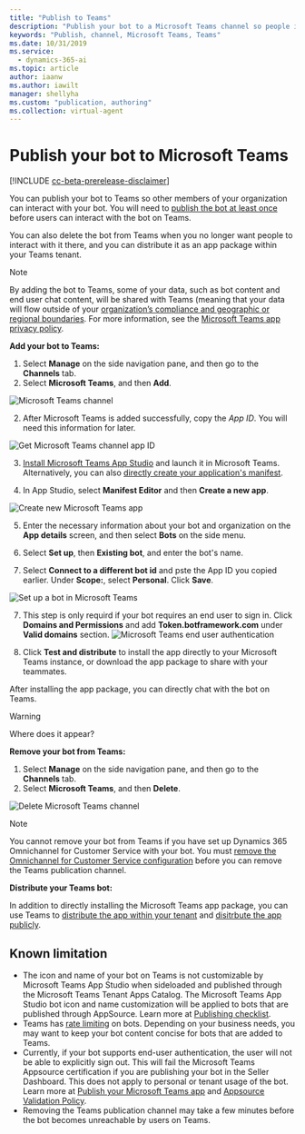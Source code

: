 ```yaml
---
title: "Publish to Teams"
description: "Publish your bot to a Microsoft Teams channel so people in your organization can interact with it."
keywords: "Publish, channel, Microsoft Teams, Teams"
ms.date: 10/31/2019
ms.service:
  - dynamics-365-ai
ms.topic: article
author: iaanw
ms.author: iawilt
manager: shellyha
ms.custom: "publication, authoring"
ms.collection: virtual-agent
---
```


# Publish your bot to Microsoft Teams

[!INCLUDE [cc-beta-prerelease-disclaimer](includes/cc-beta-prerelease-disclaimer.md)]

You can publish your bot to Teams so other members of your organization can interact with your bot. You will need to [publish the bot at least once](publication-fundamentals-publish-channels.md#publish-the-latest-bot-content) before users can interact with the bot on Teams.

You can also delete the bot from Teams when you no longer want people to interact with it there, and you can distribute it as an app package within your Teams tenant.

>[!NOTE]
>By adding the bot to Teams, some of your data, such as bot content and end user chat content, will be shared with Teams (meaning that your data will flow outside of your [organization’s compliance and geographic or regional boundaries](data-location.md).
>For more information, see the [Microsoft Teams app privacy policy](/MicrosoftTeams/app-permissions).

**Add your bot to Teams:**

1. Select **Manage** on the side navigation pane, and then go to the **Channels** tab.
2. Select **Microsoft Teams**, and then **Add**.

![Microsoft Teams channel](media/channel-teams-add-channel.png)

2. After Microsoft Teams is added successfully, copy the *App ID*. You will need this information for later.

![Get Microsoft Teams channel app ID](media/channel-teams-get-app-id.png)

3. [Install Microsoft Teams App Studio](/microsoftteams/platform/get-started/get-started-app-studio) and launch it in Microsoft Teams. Alternatively, you can also [directly create your application's manifest](/microsoftteams/platform/resources/schema/manifest-schema).

4. In App Studio, select **Manifest Editor** and then **Create a new app**.

![Create new Microsoft Teams app](media/channel-teams-create-new-teams-app.png)

5. Enter the necessary information about your bot and organization on the **App details** screen, and then select **Bots** on the side menu. 

6. Select **Set up**, then **Existing bot**, and enter the bot's name.

7. Select **Connect to a different bot id** and pste the App ID you copied earlier. Under **Scope:**, select **Personal**. Click **Save**.

![Set up a bot in Microsoft Teams](media/channel-teams-set-up-a-bot.png)

7. This step is only requird if your bot requires an end user to sign in. Click **Domains and Permissions** and add **Token.botframework.com** under **Valid domains** section.
![Microsoft Teams end user authentication](media/channel-teams-end-user-auth.png)

8. Click **Test and distribute** to install the app directly to your Microsoft Teams instance, or download the app package to share with your teammates.

After installing the app package, you can directly chat with the bot on Teams.

>[!WARNING]
>Where does it appear?

**Remove your bot from Teams:**

1. Select **Manage** on the side navigation pane, and then go to the **Channels** tab.
2. Select **Microsoft Teams**, and then **Delete**.


![Delete Microsoft Teams channel](media/channel-teams-delete-channel.png)

>[!NOTE]
>You cannot remove your bot from Teams if you have set up Dynamics 365 Omnichannel for Customer Service with your bot. 
>You must [remove the Omnichannel for Customer Service configuration](configuration-hand-off-omnichannel.md#remove-omnichannel-connection) before you can remove the Teams publication channel. 

**Distribute your Teams bot:**

In addition to directly installing the Microsoft Teams app package, you can use Teams to [distribute the app within your tenant](/microsoftteams/tenant-apps-catalog-teams) and [disitrbute the app publicly](/microsoftteams/platform/publishing/apps-publish). 


## Known limitation
- The icon and name of your bot on Teams is not customizable by Microsoft Teams App Studio when sideloaded and published through the Microsoft Teams Tenant Apps Catalog. The Microsoft Teams App Studio bot icon and name customization will be applied to bots that are published through AppSource. Learn more at [Publishing checklist](/microsoftteams/platform/publishing/office-store-checklist).
- Teams has [rate limiting](/microsoftteams/platform/concepts/bots/rate-limit) on bots. Depending on your business needs, you may want to keep your bot content concise for bots that are added to Teams.
- Currently, if your bot supports end-user authentication, the user will not be able to explicitly sign out. This will fail the Microsoft Teams Appsource certification if you are publishing your bot in the Seller Dashboard. This does not apply to personal or tenant usage of the bot. Learn more at [Publish your Microsoft Teams app](/microsoftteams/platform/publishing/apps-publish) and [Appsource Validation Policy](/office/dev/store/validation-policies).
- Removing the Teams publication channel may take a few minutes before the bot becomes unreachable by users on Teams.
